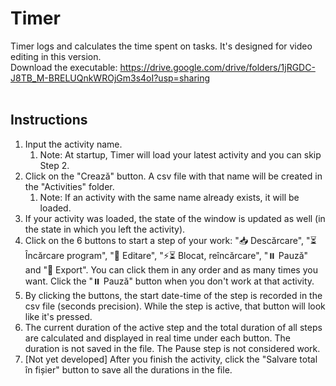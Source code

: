 # Timer

Timer logs and calculates the time spent on tasks. It's designed for video editing in this version.
<br>
Download the executable: https://drive.google.com/drive/folders/1jRGDC-J8TB_M-BRELUQnkWROjGm3s4oI?usp=sharing
<br><br>
## Instructions
1. Input the activity name.
   1. Note: At startup, Timer will load your latest activity and you can skip Step 2.
2. Click on the "Crează" button. A csv file with that name will be created in the "Activities" folder.
   1. Note: If an activity with the same name already exists, it will be loaded.
3. If your activity was loaded, the state of the window is updated as well (in the state in which you left the activity).
4. Click on the 6 buttons to start a step of your work: "📥 Descărcare", "⏳ Încărcare program", "🚀 Editare", "⚡⏳ Blocat, reîncărcare", "⏸️ Pauză" and "💾 Export".
You can click them in any order and as many times you want. Click the "⏸️ Pauză" button when you don't work at that activity.
5. By clicking the buttons, the start date-time of the step is recorded in the csv file (seconds precision).
While the step is active, that button will look like it's pressed.
6. The current duration of the active step and the total duration of all steps are calculated and displayed in real time under each button.
The duration is not saved in the file. The Pause step is not considered work.
7. [Not yet developed] After you finish the activity, click the "Salvare total în fișier" button to save all the durations in the file.
